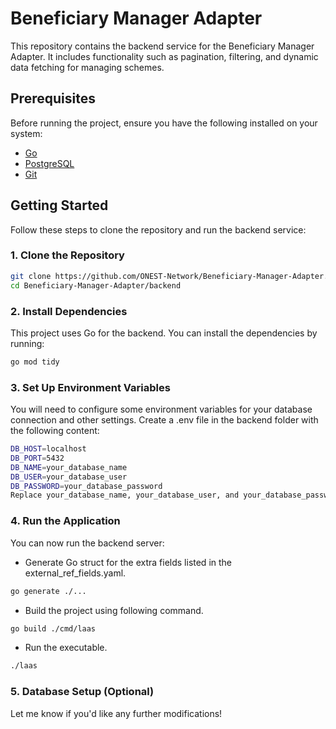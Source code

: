 
# Beneficiary Manager Adapter

This repository contains the backend service for the Beneficiary Manager Adapter. It includes functionality such as pagination, filtering, and dynamic data fetching for managing schemes.

## Prerequisites

Before running the project, ensure you have the following installed on your system:

- [Go](https://golang.org/dl/) 
- [PostgreSQL](https://www.postgresql.org/download/) 
- [Git](https://git-scm.com/)

## Getting Started

Follow these steps to clone the repository and run the backend service:

### 1. Clone the Repository

```bash
git clone https://github.com/ONEST-Network/Beneficiary-Manager-Adapter.git
cd Beneficiary-Manager-Adapter/backend
```
### 2. Install Dependencies

This project uses Go for the backend. You can install the dependencies by running:
```bash
go mod tidy
``` 
### 3. Set Up Environment Variables
You will need to configure some environment variables for your database connection and other settings. Create a .env file in the backend folder with the following content:

```bash
DB_HOST=localhost
DB_PORT=5432
DB_NAME=your_database_name
DB_USER=your_database_user
DB_PASSWORD=your_database_password
Replace your_database_name, your_database_user, and your_database_password with your PostgreSQL database credentials.
```

### 4. Run the Application
You can now run the backend server:

- Generate Go struct for the extra fields listed in the external_ref_fields.yaml.

```bash
go generate ./...
```

- Build the project using following command.

```bash
go build ./cmd/laas
```
- Run the executable.

```bash
./laas
```

### 5. Database Setup (Optional)


Let me know if you'd like any further modifications!
